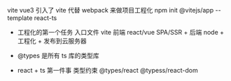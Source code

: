 vite vue3 引入了 vite 代替 webpack 来做项目工程化
npm init @vitejs/app --template react-ts

- 工程化的第一个任务
  入口文件 vite
  前端 react/vue SPA/SSR + 后端 node + 工程化 + 发布到云服务器

- @types 是所有 ts 库的类型库

- react + ts
  第一件事 类型约束 @types/react @typess/react-dom
